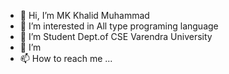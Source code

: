 - 👋 Hi, I’m MK Khalid Muhammad 
- 👀 I’m interested in All type programing language 
- 🌱 I’m Student Dept.of CSE Varendra University 
- 💞️ I’m 
- 📫 How to reach me ...

<!---
mkkhalid5/mkkhalid5 is a ✨ special ✨ repository because its `README.md` (this file) appears on your GitHub profile.
You can click the Preview link to take a look at your changes.
--->
